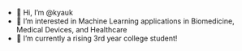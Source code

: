 - 👋 Hi, I’m @kyauk
- 👀 I’m interested in Machine Learning applications in Biomedicine, Medical Devices, and Healthcare
- 🌱 I’m currently a rising 3rd year college student!

<!---
kyauk/kyauk is a ✨ special ✨ repository because its `README.md` (this file) appears on your GitHub profile.
You can click the Preview link to take a look at your changes.
--->
